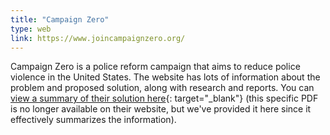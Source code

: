 ```yaml
---
title: "Campaign Zero"
type: web
link: https://www.joincampaignzero.org/
---
```


Campaign Zero is a police reform campaign that aims to reduce police violence in the United States. The website has lots of information about the problem and proposed solution, along with research and reports. You can [view a summary of their solution here](/downloads/CampaignZERO_Local_Policy_Agenda.pdf){: target="_blank"} (this specific PDF is no longer available on their website, but we've provided it here since it effectively summarizes the information).
